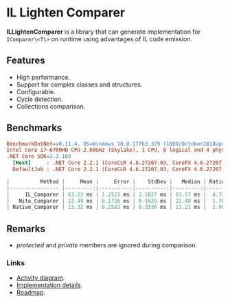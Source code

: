 # IL Lighten Comparer

**ILLightenComparer** is a library that can generate implementation for `IComparer\<T\>` on runtime using advantages of IL code emission.

## Features

* High performance.
* Support for complex classes and structures.
* Configurable.
* Cycle detection.
* Collections comparison.

## Benchmarks

``` ini
BenchmarkDotNet=v0.11.4, OS=Windows 10.0.17763.379 (1809/October2018Update/Redstone5)
Intel Core i7-6700HQ CPU 2.60GHz (Skylake), 1 CPU, 8 logical and 4 physical cores
.NET Core SDK=2.2.103
  [Host]     : .NET Core 2.2.1 (CoreCLR 4.6.27207.03, CoreFX 4.6.27207.03), 64bit RyuJIT
  DefaultJob : .NET Core 2.2.1 (CoreCLR 4.6.27207.03, CoreFX 4.6.27207.03), 64bit RyuJIT
```

``` c
|          Method |     Mean |     Error |    StdDev |   Median | Ratio | RatioSD | Rank |
|---------------- |---------:|----------:|----------:|---------:|------:|--------:|-----:|
|     IL_Comparer | 63.23 ms | 1.2523 ms | 2.3827 ms | 63.57 ms |  4.72 |    0.18 |    3 |
|   Nito_Comparer | 22.49 ms | 0.1738 ms | 0.1626 ms | 22.48 ms |  1.70 |    0.05 |    2 |
| Native_Comparer | 13.32 ms | 0.2583 ms | 0.3536 ms | 13.21 ms |  1.00 |    0.00 |    1 |
```

## Remarks

* *protected* and *private* members are ignored during comparison.

### Links

* [Activity diagram](./docs/activity-diagram.html).
* [Implementation details](./docs/reasoning.md).
* [Roadmap](./docs/roadmap.md).
